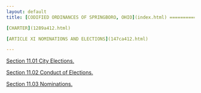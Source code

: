 ```yaml
---
layout: default 
title: [CODIFIED ORDINANCES OF SPRINGBORO, OHIO](index.html) =====================================================

[CHARTER](1289a412.html)

[ARTICLE XI NOMINATIONS AND ELECTIONS](147ca412.html)

---
```


[Section 11.01 City Elections.](147ea412.html)

[Section 11.02 Conduct of Elections.](1483a412.html)

[Section 11.03 Nominations.](1487a412.html)
